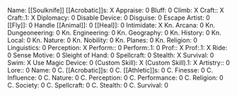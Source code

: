 Name: [[Soulknife]]
[[Acrobatic]]s: X
Appraise: 0
Bluff: 0
Climb: X
Craft:: X
Craft:.1: X
Diplomacy: 0
Disable Device: 0
Disguise: 0
Escape Artist: 0
[[Fly]]: 0
Handle [[Animal]]: 0
[[Heal]]: 0
Intimidate: X
Kn. Arcana: 0
Kn. Dungeoneering: 0
Kn. Engineering: 0
Kn. Geography: 0
Kn. History: 0
Kn. Local: 0
Kn. Nature: 0
Kn. Nobility: 0
Kn. Planes: 0
Kn. Religion: 0
Linguistics: 0
Perception: X
Perform:: 0
Perform:.1: 0
Prof:: X
Prof:.1: X
Ride: 0
Sense Motive: 0
Sleight of Hand: 0
Spellcraft: 0
Stealth: X
Survival: 0
Swim: X
Use Magic Device: 0
(Custom Skill): X
(Custom Skill).1: X
Artistry:: 0
Lore:: 0
Name: 0
C. [[Acrobatic]]s: 0
C. [[Athletic]]s: 0
C. Finesse: 0
C. Influence: 0
C. Nature: 0
C. Perception: 0
C. Performance: 0
C. Religion: 0
C. Society: 0
C. Spellcraft: 0
C. Stealth: 0
C. Survival: 0
